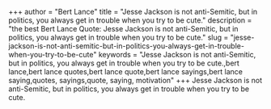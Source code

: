 +++
author = "Bert Lance"
title = "Jesse Jackson is not anti-Semitic, but in politics, you always get in trouble when you try to be cute."
description = "the best Bert Lance Quote: Jesse Jackson is not anti-Semitic, but in politics, you always get in trouble when you try to be cute."
slug = "jesse-jackson-is-not-anti-semitic-but-in-politics-you-always-get-in-trouble-when-you-try-to-be-cute"
keywords = "Jesse Jackson is not anti-Semitic, but in politics, you always get in trouble when you try to be cute.,bert lance,bert lance quotes,bert lance quote,bert lance sayings,bert lance saying,quotes, sayings,quote, saying, motivation"
+++
Jesse Jackson is not anti-Semitic, but in politics, you always get in trouble when you try to be cute.
